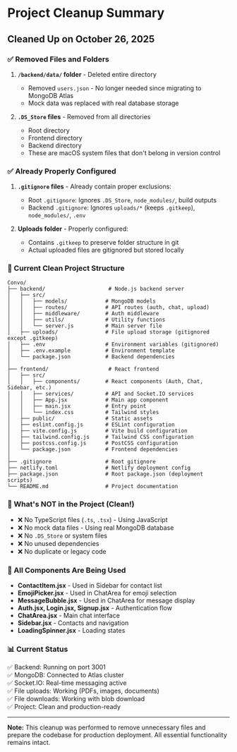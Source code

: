 # Project Cleanup Summary

## Cleaned Up on October 26, 2025

### ✅ Removed Files and Folders

1. **`/backend/data/` folder** - Deleted entire directory
   - Removed `users.json` - No longer needed since migrating to MongoDB Atlas
   - Mock data was replaced with real database storage

2. **`.DS_Store` files** - Removed from all directories
   - Root directory
   - Frontend directory  
   - Backend directory
   - These are macOS system files that don't belong in version control

### ✅ Already Properly Configured

1. **`.gitignore` files** - Already contain proper exclusions:
   - Root `.gitignore`: Ignores `.DS_Store`, `node_modules/`, build outputs
   - Backend `.gitignore`: Ignores `uploads/*` (keeps `.gitkeep`), `node_modules/`, `.env`
   
2. **Uploads folder** - Properly configured:
   - Contains `.gitkeep` to preserve folder structure in git
   - Actual uploaded files are gitignored but stored locally

### 📁 Current Clean Project Structure

```
Convo/
├── backend/                    # Node.js backend server
│   ├── src/
│   │   ├── models/            # MongoDB models
│   │   ├── routes/            # API routes (auth, chat, upload)
│   │   ├── middleware/        # Auth middleware
│   │   ├── utils/             # Utility functions
│   │   └── server.js          # Main server file
│   ├── uploads/               # File upload storage (gitignored except .gitkeep)
│   ├── .env                   # Environment variables (gitignored)
│   ├── .env.example           # Environment template
│   └── package.json           # Backend dependencies
│
├── frontend/                   # React frontend
│   ├── src/
│   │   ├── components/        # React components (Auth, Chat, Sidebar, etc.)
│   │   ├── services/          # API and Socket.IO services
│   │   ├── App.jsx            # Main app component
│   │   ├── main.jsx           # Entry point
│   │   └── index.css          # Tailwind styles
│   ├── public/                # Static assets
│   ├── eslint.config.js       # ESLint configuration
│   ├── vite.config.js         # Vite build configuration
│   ├── tailwind.config.js     # Tailwind CSS configuration
│   ├── postcss.config.js      # PostCSS configuration
│   └── package.json           # Frontend dependencies
│
├── .gitignore                 # Root gitignore
├── netlify.toml               # Netlify deployment config
├── package.json               # Root package.json (deployment scripts)
└── README.md                  # Project documentation
```

### 🧹 What's NOT in the Project (Clean!)

- ❌ No TypeScript files (`.ts`, `.tsx`) - Using JavaScript
- ❌ No mock data files - Using real MongoDB database
- ❌ No `.DS_Store` or system files
- ❌ No unused dependencies
- ❌ No duplicate or legacy code

### 🎯 All Components Are Being Used

- **ContactItem.jsx** - Used in Sidebar for contact list
- **EmojiPicker.jsx** - Used in ChatArea for emoji selection
- **MessageBubble.jsx** - Used in ChatArea for message display
- **Auth.jsx, Login.jsx, Signup.jsx** - Authentication flow
- **ChatArea.jsx** - Main chat interface
- **Sidebar.jsx** - Contacts and navigation
- **LoadingSpinner.jsx** - Loading states

### 📊 Current Status

✅ Backend: Running on port 3001  
✅ MongoDB: Connected to Atlas cluster  
✅ Socket.IO: Real-time messaging active  
✅ File uploads: Working (PDFs, images, documents)  
✅ File downloads: Working with blob download  
✅ Project: Clean and production-ready  

---

**Note:** This cleanup was performed to remove unnecessary files and prepare the codebase for production deployment. All essential functionality remains intact.
